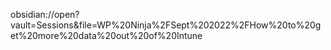 obsidian://open?vault=Sessions&file=WP%20Ninja%2FSept%202022%2FHow%20to%20get%20more%20data%20out%20of%20Intune
